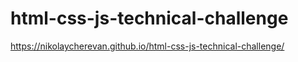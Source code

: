 # html-css-js-technical-challenge
 https://nikolaycherevan.github.io/html-css-js-technical-challenge/
